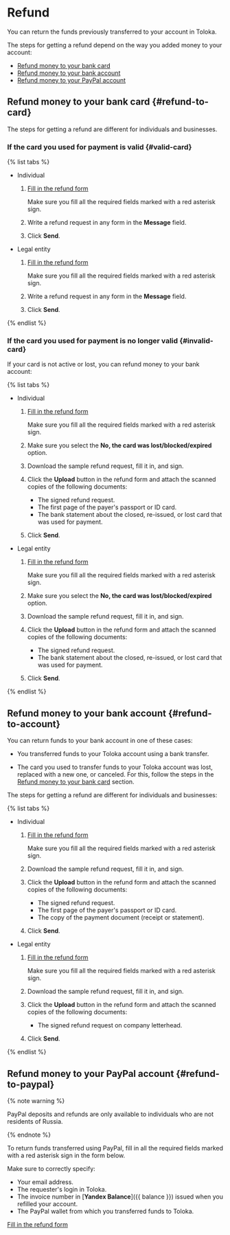# Refund

You can return the funds previously transferred to your account in Toloka.

The steps for getting a refund depend on the way you added money to your account:

- [Refund money to your bank card](#refund-to-card)
- [Refund money to your bank account](#refund-to-account)
- [Refund money to your PayPal account](#refund-to-paypal)

## Refund money to your bank card {#refund-to-card}

The steps for getting a refund are different for individuals and businesses.

### If the card you used for payment is valid {#valid-card}

{% list tabs %}

- Individual

  1. [Fill in the refund form](../troubleshooting/support.md?form-topic1=money&form-topic3=refund&form-payer=individual_nonrf&form-payment_method=card&form-answer_choices_51622059=57944123&form-source=guide-refund)

      Make sure you fill all the required fields marked with a red asterisk sign.

  1. Write a refund request in any form in the **Message** field.

  1. Click **Send**.

- Legal entity

  1. [Fill in the refund form](../troubleshooting/support.md?form-topic1=money&form-topic3=refund&form-payer=business_nonrf&form-payment_method=card&form-answer_choices_51622059=57944123&form-source=guide-refund)

      Make sure you fill all the required fields marked with a red asterisk sign.

  1. Write a refund request in any form in the **Message** field.

  1. Click **Send**.

{% endlist %}

### If the card you used for payment is no longer valid {#invalid-card}

  If your card is not active or lost, you can refund money to your bank account:

{% list tabs %}

- Individual

  1. [Fill in the refund form](../troubleshooting/support.md?form-topic1=money&form-topic3=refund&form-payer=individual_nonrf&form-payment_method=card&form-answer_choices_51622059=57944124&form-source=guide-refund)

      Make sure you fill all the required fields marked with a red asterisk sign.

  1. Make sure you select the **No, the card was lost/blocked/expired** option.

  1. Download the sample refund request, fill it in, and sign.

  1. Click the **Upload** button in the refund form and attach the scanned copies of the following documents:

      - The signed refund request.
      - The first page of the payer's passport or ID card.
      - The bank statement about the closed, re-issued, or lost card that was used for payment.

  1. Click **Send**.

- Legal entity

  1. [Fill in the refund form](../troubleshooting/support.md?form-topic1=money&form-topic3=refund&form-payer=business_nonrf&form-payment_method=card&form-answer_choices_51622059=57944124&form-source=guide-refund)

      Make sure you fill all the required fields marked with a red asterisk sign.

  1. Make sure you select the **No, the card was lost/blocked/expired** option.

  1. Download the sample refund request, fill it in, and sign.

  1. Click the **Upload** button in the refund form and attach the scanned copies of the following documents:

      - The signed refund request.
      - The bank statement about the closed, re-issued, or lost card that was used for payment.

  1. Click **Send**.

{% endlist %}

## Refund money to your bank account {#refund-to-account}

You can return funds to your bank account in one of these cases:

- You transferred funds to your Toloka account using a bank transfer.

- The card you used to transfer funds to your Toloka account was lost, replaced with a new one, or canceled. For this, follow the steps in the [Refund money to your bank card](#invalid-card) section.

The steps for getting a refund are different for individuals and businesses:

{% list tabs %}

- Individual

  1. [Fill in the refund form](../troubleshooting/support.md?form-topic1=money&form-topic3=refund&form-payer=individual_nonrf&form-payment_method=transfer&form-source=guide-refund)

      Make sure you fill all the required fields marked with a red asterisk sign.

  1. Download the sample refund request, fill it in, and sign.

  1. Click the **Upload** button in the refund form and attach the scanned copies of the following documents:

      - The signed refund request.
      - The first page of the payer's passport or ID card.
      - The copy of the payment document (receipt or statement).

  1. Click **Send**.

- Legal entity

  1. [Fill in the refund form](../troubleshooting/support.md?form-topic1=money&form-topic3=refund&form-payer=business_nonrf&form-payment_method=transfer&form-source=guide-refund)

      Make sure you fill all the required fields marked with a red asterisk sign.

  1. Download the sample refund request, fill it in, and sign.

  1. Click the **Upload** button in the refund form and attach the scanned copies of the following documents:

      - The signed refund request on company letterhead.

  1. Click **Send**.

{% endlist %}

## Refund money to your PayPal account {#refund-to-paypal}

{% note warning %}

PayPal deposits and refunds are only available to individuals who are not residents of Russia.

{% endnote %}

To return funds transferred using PayPal, fill in all the required fields marked with a red asterisk sign in the form below.

Make sure to correctly specify:

- Your email address.
- The requester's login in Toloka.
- The invoice number in [**Yandex Balance**]({{ balance }}) issued when you refilled your account.
- The PayPal wallet from which you transferred funds to Toloka.

[Fill in the refund form](../troubleshooting/support.md?form-topic1=money&form-topic3=refund&form-payer=individual_nonrf&form-payment_method=paypal&form-source=guide-refund)
